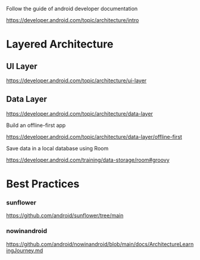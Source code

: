 Follow the guide of android developer documentation

https://developer.android.com/topic/architecture/intro



# Layered Architecture



## UI Layer

https://developer.android.com/topic/architecture/ui-layer





## Data Layer

https://developer.android.com/topic/architecture/data-layer



Build an offline-first app

https://developer.android.com/topic/architecture/data-layer/offline-first



Save data in a local database using Room

https://developer.android.com/training/data-storage/room#groovy







# Best Practices

### sunflower

https://github.com/android/sunflower/tree/main



### nowinandroid

https://github.com/android/nowinandroid/blob/main/docs/ArchitectureLearningJourney.md